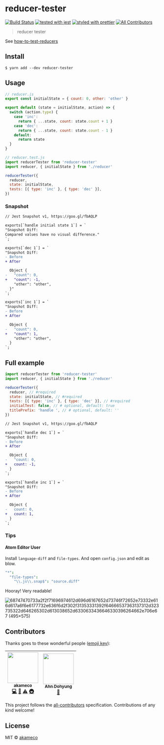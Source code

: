 # reducer-tester

[![Build Status](https://travis-ci.org/akameco/reducer-tester.svg?branch=master)](https://travis-ci.org/akameco/reducer-tester)
[![tested with jest](https://img.shields.io/badge/tested_with-jest-99424f.svg)](https://github.com/facebook/jest)
[![styled with prettier](https://img.shields.io/badge/styled_with-prettier-ff69b4.svg)](https://github.com/prettier/prettier)
[![All Contributors](https://img.shields.io/badge/all_contributors-2-orange.svg?style=flat-square)](#contributors)

> reducer tester

See [how-to-test-reducers](https://github.com/akameco/how-to-test-reducers)


## Install

```
$ yarn add --dev reducer-tester
```

## Usage

```js
// reducer.js
export const initialState = { count: 0, other: 'other' }

export default (state = initialState, action) => {
  switch (action.type) {
    case 'inc':
      return { ...state, count: state.count + 1 }
    case 'dec':
      return { ...state, count: state.count - 1 }
    default:
      return state
  }
}

// reducer.test.js
import reducerTester from 'reducer-tester'
import reducer, { initialState } from './reducer'

reducerTester({
  reducer,
  state: initialState,
  tests: [{ type: 'inc' }, { type: 'dec' }],
})
```

### Snapshot

```diff
// Jest Snapshot v1, https://goo.gl/fbAQLP

exports[`handle initial state 1`] = `
"Snapshot Diff:
Compared values have no visual difference."
`;

exports[`dec 1`] = `
"Snapshot Diff:
- Before
+ After

  Object {
-   "count": 0,
+   "count": -1,
    "other": "other",
  }"
`;

exports[`inc 1`] = `
"Snapshot Diff:
- Before
+ After

  Object {
-   "count": 0,
+   "count": 1,
    "other": "other",
  }
`;
```

## Full example

```js
import reducerTester from 'reducer-tester'
import reducer, { initialState } from './reducer'

reducerTester({
  reducer, // #required
  state: initialState, // #required
  tests: [{ type: 'inc' }, { type: 'dec' }], // #required
  initialTest: false, // # optional, default: true
  titlePrefix: 'handle ', // # optional, default: ''
})
```

```diff
// Jest Snapshot v1, https://goo.gl/fbAQLP

exports[`handle dec 1`] = `
"Snapshot Diff:
- Before
+ After

  Object {
-   "count: 0,
+   count: -1,
  }
`;

exports[`handle inc 1`] = `
"Snapshot Diff:
- Before
+ After

  Object {
-   count: 0,
+   count: 1,
  }
`;
```

### Tips

#### Atom Editor User

Install `language-diff` and `file-types`. And open `config.json` and edit as blow.

```cson
"*":
  "file-types":
    "\\.js\\.snap$": "source.diff"
```

Hooray! Very readable!

![68747470733a2f2f71696974612d696d6167652d73746f72652e73332e616d617a6f6e6177732e636f6d2f302f31353331392f64666537363137312d323735322d646265302d613038652d6330633436646330396264662e706e67 (495×575)](https://camo.qiitausercontent.com/d621872e2fedd535ccdb694170499d2ee7031080/68747470733a2f2f71696974612d696d6167652d73746f72652e73332e616d617a6f6e6177732e636f6d2f302f31353331392f64666537363137312d323735322d646265302d613038652d6330633436646330396264662e706e67)

## Contributors

Thanks goes to these wonderful people ([emoji key](https://github.com/kentcdodds/all-contributors#emoji-key)):

<!-- ALL-CONTRIBUTORS-LIST:START - Do not remove or modify this section -->
<!-- prettier-ignore -->
| [<img src="https://avatars2.githubusercontent.com/u/4002137?v=4" width="100px;"/><br /><sub><b>akameco</b></sub>](http://akameco.github.io)<br />[💻](https://github.com/akameco/reducer-tester/commits?author=akameco "Code") [📖](https://github.com/akameco/reducer-tester/commits?author=akameco "Documentation") [⚠️](https://github.com/akameco/reducer-tester/commits?author=akameco "Tests") [🚇](#infra-akameco "Infrastructure (Hosting, Build-Tools, etc)") | [<img src="https://avatars2.githubusercontent.com/u/14539203?v=4" width="100px;"/><br /><sub><b>Ahn Dohyung</b></sub>](https://adhrinae.github.io)<br />[📖](https://github.com/akameco/reducer-tester/commits?author=adhrinae "Documentation") |
| :---: | :---: |

<!-- ALL-CONTRIBUTORS-LIST:END -->

This project follows the [all-contributors](https://github.com/kentcdodds/all-contributors) specification. Contributions of any kind welcome!

## License

MIT © [akameco](http://akameco.github.io)
